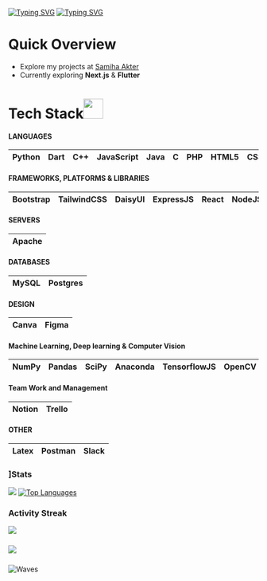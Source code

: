 [![Typing SVG](https://readme-typing-svg.demolab.com?font=operator+mono&weight=900&size=38&duration=1&pause=1&color=4488F7&center=true&repeat=false&width=1000&lines=SAMIHA+AKTER)](https://git.io/typing-svg)
[![Typing SVG](https://readme-typing-svg.demolab.com?font=operator+mono&weight=800&duration=3500&pause=100&color=4488F7&center=true&width=1000&lines=Undergrad+Student;Competitive+Programmer;Web+Developer)](https://git.io/typing-svg)

# Quick Overview

- Explore my projects at [Samiha Akter](https://github.com/samiha-akter?tab=repositories)
- Currently exploring **Next.js** & **Flutter**


# Tech Stack<img src = "https://media2.giphy.com/media/QssGEmpkyEOhBCb7e1/giphy.gif?cid=ecf05e47a0n3gi1bfqntqmob8g9aid1oyj2wr3ds3mg700bl&rid=giphy.gif" width="40px" height="40px">

#### LANGUAGES

| Python | Dart | C++ | JavaScript | Java | C | PHP | HTML5 | CSS3 |
| :---: | :---: | :---: | :---: | :---: | :---: | :---: | :---: | :---: |


#### FRAMEWORKS, PLATFORMS & LIBRARIES

| Bootstrap | TailwindCSS | DaisyUI | ExpressJS | React | NodeJS | Flask |
| :---: | :---: | :---: | :---: | :---: | :---: | :---: |

#### SERVERS
| Apache |
| :---: |

#### DATABASES

| MySQL| Postgres | 
| :---: | :---: | 

#### DESIGN

| Canva | Figma | 
| :---: | :---: | 

#### Machine Learning, Deep learning & Computer Vision

| NumPy | Pandas | SciPy | Anaconda | TensorflowJS | OpenCV | EasyOCR | PyTesseract |
| :---: | :---: | :---: | :---: | :---: | :---: | :---: | :---: |

#### Team Work and Management 
| Notion | Trello | 
| :---: | :---: | 

#### OTHER
| Latex | Postman | Slack |
| :---: | :---: | :---: |

### ]Stats
![](https://github-readme-stats.vercel.app/api?username=samiha-akter&theme=react&hide_border=true&include_all_commits=false&count_private=false)
[![Top Languages](https://github-readme-stats.vercel.app/api/top-langs/?username=samiha-akter&layout=donut-vertical&theme=react&hide_border=true)](https://github.com/samiha-akter/github-readme-stats)
### Activity Streak
![](https://github-readme-streak-stats.herokuapp.com?user=samiha-akter&theme=react&show_icons=true")
###
[![](https://visitcount.itsvg.in/api?id=samiha-akter&icon=0&color=1)](https://visitcount.itsvg.in)

###
![Waves](https://raw.githubusercontent.com/shakilahmedatik/shakilahmedatik/36f6082eed9388f5965d96f2fbc917a2cb888c89/wave.svg)
